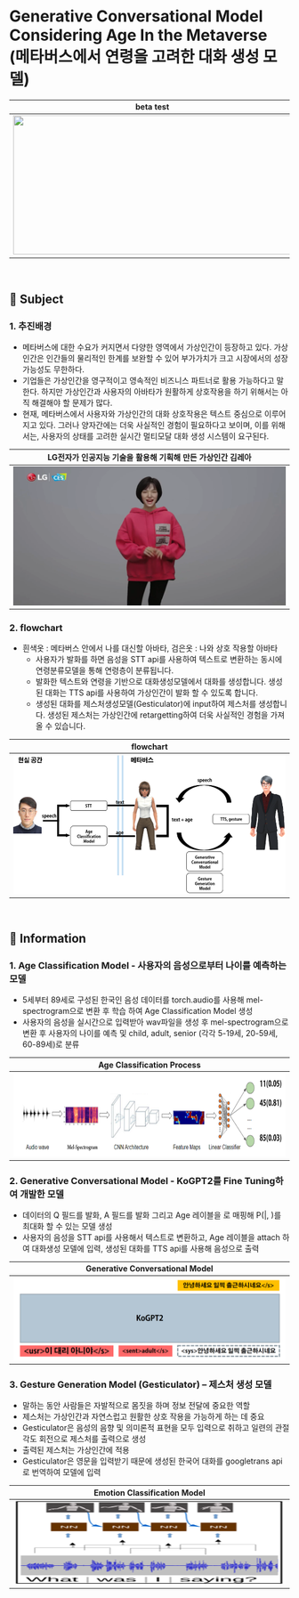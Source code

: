 # Generative Conversational Model Considering Age In the Metaverse (메타버스에서 연령을 고려한 대화 생성 모델)
|beta test|
|:---:|
|<img src="./image/final.gif" width="500" height="250">|

&nbsp;
## 🎈 __Subject__
### 1. 추진배경
* 메타버스에 대한 수요가 커지면서 다양한 영역에서 가상인간이 등장하고 있다. 가상인간은 인간들의 물리적인 한계를 보완할 수 있어 부가가치가 크고 시장에서의 성장 가능성도 무한하다. 
* 기업들은 가상인간을 영구적이고 영속적인 비즈니스 파트너로 활용 가능하다고 말한다. 하지만 가상인간과 사용자의 아바타가 원활하게 상호작용을 하기 위해서는 아직 해결해야 할 문제가 많다.
* 현재, 메타버스에서 사용자와 가상인간의 대화 상호작용은 텍스트 중심으로 이루어 지고 있다. 그러나 양자간에는 더욱 사실적인 경험이 필요하다고 보이며, 이를 위해서는, 사용자의 상태를 고려한 실시간 멀티모달 대화 생성 시스템이 요구된다.



|LG전자가 인공지능 기술을 활용해 기획해 만든 가상인간 김레아|
|:---:|
|<img src="./image/main.png" width="500" height="250">|
   


### 2. flowchart
* 흰색옷 : 메타버스 안에서 나를 대신할 아바타, 검은옷 : 나와 상호 작용할 아바타
   * 사용자가 발화를 하면 음성을 STT api를 사용하여 텍스트로 변환하는 동시에 연령분류모델을 통해 연령층이 분류됩니다.
   * 발화한 텍스트와 연령을 기반으로 대화생성모델에서 대화를 생성합니다. 생성된 대화는 TTS api를 사용하여 가상인간이 발화 할 수 있도록 합니다.
   * 생성된 대화를 제스처생성모델(Gesticulator)에 input하여 제스처를 생성합니다. 생성된 제스처는 가상인간에 retargetting하여 더욱 사실적인 경험을 가져올 수 있습니다.
      
|flowchart|
|:---:|
|<img src="./image/flowchart.png" width="500" height="250">|


&nbsp;
## 🎈 __Information__
### 1. Age Classification Model - 사용자의 음성으로부터 나이를 예측하는 모델
* 5세부터 89세로 구성된 한국인 음성 데이터를 torch.audio를 사용해 mel-spectrogram으로 변환 후 학습 하여 Age Classification Model 생성
* 사용자의 음성을 실시간으로 입력받아 wav파일을 생성 후 mel-spectrogram으로 변환 후 사용자의 나이를 예측 및 child, adult, senior (각각 5-19세, 20-59세, 60-89세)로 분류

|Age Classification Process|
|:---:|
|<img src="./image/Age Classification model.png" width="500" height="150">|

### 2. Generative Conversational Model - KoGPT2를 Fine Tuning하여 개발한 모델
* 데이터의 Q 필드를 <usr>발화, A 필드를 <sys>발화 그리고 Age 레이블을 <sent>로 매핑해 P(<sys>|<usr>, <sent>)를 최대화 할 수 있는 모델 생성
* 사용자의 음성을 STT api를 사용해서 텍스트로 변환하고, Age 레이블을 attach 하여 대화생성 모델에 입력, 생성된 대화를 TTS api를 사용해 음성으로 출력

|Generative Conversational Model|
|:---:|
|<img src="./image/Generative Conversational Model.png" width="500" height="150">|

### 3. Gesture Generation Model (Gesticulator) – 제스처 생성 모델
* 말하는 동안 사람들은 자발적으로 몸짓을 하며 정보 전달에 중요한 역할
* 제스처는 가상인간과 자연스럽고 원활한 상호 작용을 가능하게 하는 데 중요 
* Gesticulator은 음성의 음향 및 의미론적 표현을 모두 입력으로 취하고 일련의 관절 각도 회전으로 제스처를 출력으로 생성
* 출력된 제스처는 가상인간에 적용
* Gesticulator은 영문을 입력받기 때문에 생성된 한국어 대화를 googletrans api로 번역하여 모델에 입력

|Emotion Classification Model|
|:---:|
|<img src="./image/Emotion Classification Model_mapping.png" width="500" height="150">|

      
      
